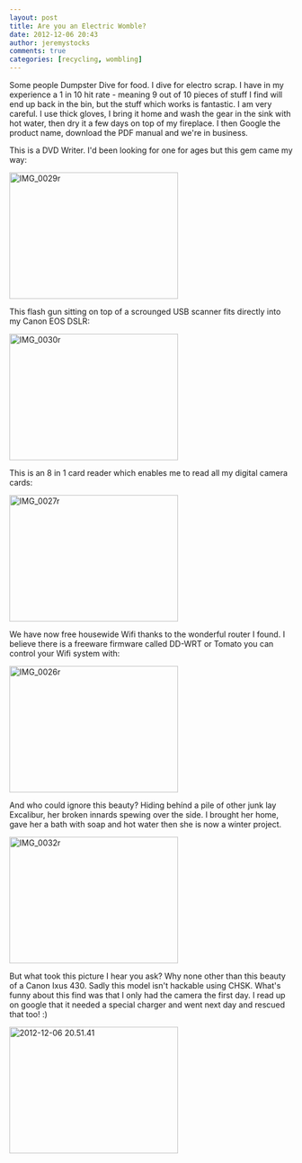 ```yaml
---
layout: post
title: Are you an Electric Womble?
date: 2012-12-06 20:43
author: jeremystocks
comments: true
categories: [recycling, wombling]
---
```

Some people Dumpster Dive for food. I dive for electro scrap. I have in my experience a 1 in 10 hit rate - meaning 9 out of 10 pieces of stuff I find will end up back in the bin, but the stuff which works is fantastic. I am very careful. I use thick gloves, I bring it home and wash the gear in the sink with hot water, then dry it a few days on top of my fireplace. I then Google the product name, download the PDF manual and we're in business.

This is a DVD Writer. I'd been looking for one for ages but this gem came my way:

<a href="http://jeremystocks.wordpress.com/2012/12/06/are-you-an-electric-womble/img_0029r/" rel="attachment wp-att-1060"><img class="alignnone size-medium wp-image-1060" alt="IMG_0029r" src="http://jeremystocks.files.wordpress.com/2012/12/img_0029r.jpg?w=300" width="300" height="225" /></a>

This flash gun sitting on top of a scrounged USB scanner fits directly into my Canon EOS DSLR:

<a href="http://jeremystocks.wordpress.com/2012/12/06/are-you-an-electric-womble/img_0030r/" rel="attachment wp-att-1061"><img class="alignnone size-medium wp-image-1061" alt="IMG_0030r" src="http://jeremystocks.files.wordpress.com/2012/12/img_0030r.jpg?w=300" width="300" height="225" /></a>

This is an 8 in 1 card reader which enables me to read all my digital camera cards:

<a href="http://jeremystocks.wordpress.com/2012/12/06/are-you-an-electric-womble/img_0027r/" rel="attachment wp-att-1059"><img class="alignnone size-medium wp-image-1059" alt="IMG_0027r" src="http://jeremystocks.files.wordpress.com/2012/12/img_0027r.jpg?w=300" width="300" height="225" /></a>

We have now free housewide Wifi thanks to the wonderful router I found. I believe there is a freeware firmware called DD-WRT or Tomato you can control your Wifi system with:

<a href="http://jeremystocks.wordpress.com/2012/12/06/are-you-an-electric-womble/img_0026r/" rel="attachment wp-att-1058"><img class="alignnone size-medium wp-image-1058" alt="IMG_0026r" src="http://jeremystocks.files.wordpress.com/2012/12/img_0026r.jpg?w=300" width="300" height="225" /></a>

And who could ignore this beauty? Hiding behínd a pile of other junk lay Excalibur, her broken innards spewing over the side. I brought her home, gave her a bath with soap and hot water then she is now a winter project.

<a href="http://jeremystocks.wordpress.com/2012/12/06/are-you-an-electric-womble/img_0032r/" rel="attachment wp-att-1057"><img class="alignnone size-medium wp-image-1057" alt="IMG_0032r" src="http://jeremystocks.files.wordpress.com/2012/12/img_0032r.jpg?w=300" width="300" height="225" /></a>

But what took this picture I hear you ask? Why none other than this beauty of a Canon Ixus 430. Sadly this model isn't hackable using CHSK. What's funny about this find was that I only had the camera the first day. I read up on google that it needed a special charger and went next day and rescued that too! :)

<a href="http://jeremystocks.wordpress.com/2012/12/06/are-you-an-electric-womble/2012-12-06-20-51-41/" rel="attachment wp-att-1065"><img class="alignnone size-medium wp-image-1065" alt="2012-12-06 20.51.41" src="http://jeremystocks.files.wordpress.com/2012/12/2012-12-06-20-51-41.jpg?w=300" width="300" height="225" /></a>
